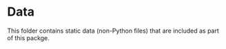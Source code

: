 # Data
This folder contains static data (non-Python files) that are included as part of
this packge.
